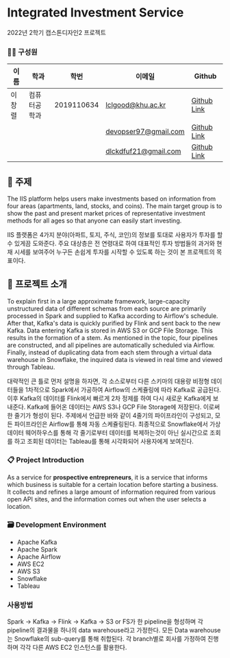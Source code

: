 # Integrated Investment Service
2022년 2학기 캡스톤디자인2 프로젝트

### 🧑‍💻 구성원
이름 | 학과 |  학번  | 이메일 | Github
------------ | -------------  | ------------- | -------------  | ------------- 
이창렬 | 컴퓨터공학과 | 2019110634 | lclgood@khu.ac.kr | [Github Link](https://github.com/SteveArseneLee)
| |  |  | devopser97@gmail.com | [Github Link](https://github.com/DevopsPracticer)
| |  |  | dlckdfuf21@gmail.com | [Github Link](https://github.com/ArseneTest)

## 🔖 주제
The IIS platform helps users make investments based on information from four areas (apartments, land, stocks, and coins). The main target group is to show the past and present market prices of representative investment methods for all ages so that anyone can easily start investing.

IIS 플랫폼은 4가지 분야(아파트, 토지, 주식, 코인)의 정보를 토대로 사용자가 투자를 할 수 있게끔 도와준다. 주요 대상층은 전 연령대로 하여 대표적인 투자 방법들의 과거와 현재 시세를 보여주어 누구든 손쉽게 투자를 시작할 수 있도록 하는 것이 본 프로젝트의 목표이다.

## 📑 프로젝트 소개
To explain first in a large approximate framework, large-capacity unstructured data of different schemas from each source are primarily processed in Spark and supplied to Kafka according to Airflow's schedule. After that, Kafka's data is quickly purified by Flink and sent back to the new Kafka. Data entering Kafka is stored in AWS S3 or GCP File Storage. This results in the formation of a stem. As mentioned in the topic, four pipelines are constructed, and all pipelines are automatically scheduled via Airflow. Finally, instead of duplicating data from each stem through a virtual data warehouse in Snowflake, the inquired data is viewed in real time and viewed through Tableau.

대략적인 큰 틀로 먼저 설명을 하자면, 각 소스로부터 다른 스키마의 대용량 비정형 데이터들을 1차적으로 Spark에서 가공하여 Airflow의 스케쥴링에 따라 Kafka로 공급된다. 이후 Kafka의 데이터를 Flink에서 빠르게 2차 정제를 하여 다시 새로운 Kafka에게 보내준다. Kafka에 들어온 데이터는 AWS S3나 GCP File Storage에 저장된다. 이로써 한 줄기가 형성이 된다. 주제에서 언급한 바와 같이 4줄기의 파이프라인이 구성되고, 모든 파이프라인은 Airflow를 통해 자동 스케쥴링된다. 최종적으로 Snowflake에서 가상 데이터 웨어하우스를 통해 각 줄기로부터 데이터를 복제하는것이 아닌 실시간으로 조회를 하고 조회된 데이터는 Tableau를 통해 시각화되어 사용자에게 보여진다.

### 📋 Project Introduction
As a service for **prospective entrepreneurs**, it is a service that informs which business is suitable for a certain location before starting a business. It collects and refines a large amount of information required from various open API sites, and the information comes out when the user selects a location.


### 🗃️ Development Environment
- Apache Kafka
- Apache Spark
- Apache Airflow
- AWS EC2
- AWS S3
- Snowflake
- Tableau

### 사용방법
Spark -> Kafka -> Flink -> Kafka -> S3 or FS가 한 pipeline을 형성하며 각 pipeline의 결과물을 하나의 data warehouse라고 가정한다.
모든 Data warehouse는 Snowflake의 sub-query를 통해 취합된다.
각 branch별로 회사를 가정하여 진행하며 각각 다른 AWS EC2 인스턴스를 활용한다.